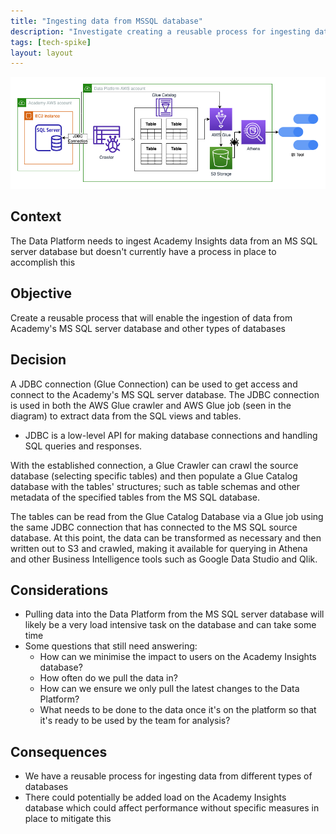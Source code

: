 ```yaml
---
title: "Ingesting data from MSSQL database"
description: "Investigate creating a reusable process for ingesting data from MS SQL and other types of databases"
tags: [tech-spike]
layout: layout
---
```


![Ingesting data from MS SQL database](./images/ingesting-data-from-mssql-database.drawio.png)

## Context

The Data Platform needs to ingest Academy Insights data from an MS SQL server database but doesn't currently have a process in place to accomplish this

## Objective

Create a reusable process that will enable the ingestion of data from Academy's MS SQL server database and other types of databases

## Decision

A JDBC connection (Glue Connection) can be used to get access and connect to the Academy's MS SQL server database. 
The JDBC connection is used in both the AWS Glue crawler and AWS Glue job (seen in the diagram) to extract data from the SQL views and tables.
- JDBC is a low-level API for making database connections and handling SQL queries and responses. 

With the established connection, a Glue Crawler can crawl the source database (selecting specific tables) and then populate a Glue Catalog database 
with the tables' structures; such as table schemas and other metadata of the specified tables from the MS SQL database.

The tables can be read from the Glue Catalog Database via a Glue job using the same JDBC connection that has connected to the MS SQL source database.
At this point, the data can be transformed as necessary and then written out to S3 and crawled, making it available for querying in Athena and other Business Intelligence tools such as Google Data Studio and Qlik.

## Considerations
- Pulling data into the Data Platform from the MS SQL server database will likely be a very load intensive task on the database and can take some time
- Some questions that still need answering:
    - How can we minimise the impact to users on the Academy Insights database?
    - How often do we pull the data in?
    - How can we ensure we only pull the latest changes to the Data Platform?
    - What needs to be done to the data once it's on the platform so that it's ready to be used by the team for analysis?

## Consequences
- We have a reusable process for ingesting data from different types of databases
- There could potentially be added load on the Academy Insights database which could affect performance without specific measures in place to mitigate this